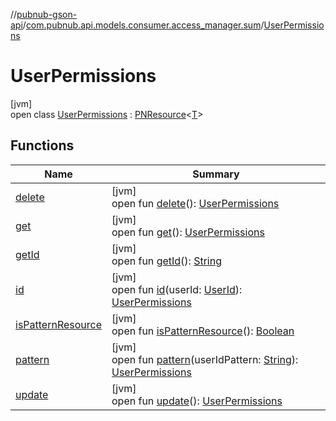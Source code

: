 //[pubnub-gson-api](../../../index.md)/[com.pubnub.api.models.consumer.access_manager.sum](../index.md)/[UserPermissions](index.md)

# UserPermissions

[jvm]\
open class [UserPermissions](index.md) : [PNResource](../../com.pubnub.api.models.consumer.access_manager.v3/-p-n-resource/index.md)&lt;[T](../../com.pubnub.api.models.consumer.access_manager.v3/-p-n-resource/index.md)&gt;

## Functions

| Name | Summary |
|---|---|
| [delete](delete.md) | [jvm]<br>open fun [delete](delete.md)(): [UserPermissions](index.md) |
| [get](get.md) | [jvm]<br>open fun [get](get.md)(): [UserPermissions](index.md) |
| [getId](../../com.pubnub.api.models.consumer.access_manager.v3/-p-n-resource/get-id.md) | [jvm]<br>open fun [getId](../../com.pubnub.api.models.consumer.access_manager.v3/-p-n-resource/get-id.md)(): [String](https://docs.oracle.com/javase/8/docs/api/java/lang/String.html) |
| [id](id.md) | [jvm]<br>open fun [id](id.md)(userId: [UserId](../../../../../pubnub-core/pubnub-core-api/pubnub-core-api/com.pubnub.api/-user-id/index.md)): [UserPermissions](index.md) |
| [isPatternResource](../../com.pubnub.api.models.consumer.access_manager.v3/-p-n-resource/is-pattern-resource.md) | [jvm]<br>open fun [isPatternResource](../../com.pubnub.api.models.consumer.access_manager.v3/-p-n-resource/is-pattern-resource.md)(): [Boolean](https://kotlinlang.org/api/latest/jvm/stdlib/kotlin/-boolean/index.html) |
| [pattern](pattern.md) | [jvm]<br>open fun [pattern](pattern.md)(userIdPattern: [String](https://docs.oracle.com/javase/8/docs/api/java/lang/String.html)): [UserPermissions](index.md) |
| [update](update.md) | [jvm]<br>open fun [update](update.md)(): [UserPermissions](index.md) |
